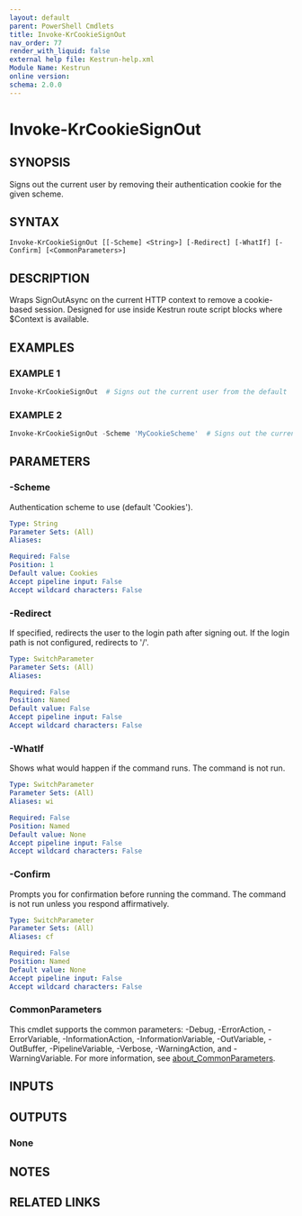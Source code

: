 ```yaml
---
layout: default
parent: PowerShell Cmdlets
title: Invoke-KrCookieSignOut
nav_order: 77
render_with_liquid: false
external help file: Kestrun-help.xml
Module Name: Kestrun
online version:
schema: 2.0.0
---
```


# Invoke-KrCookieSignOut

## SYNOPSIS
Signs out the current user by removing their authentication cookie for the given scheme.

## SYNTAX

```
Invoke-KrCookieSignOut [[-Scheme] <String>] [-Redirect] [-WhatIf] [-Confirm] [<CommonParameters>]
```

## DESCRIPTION
Wraps SignOutAsync on the current HTTP context to remove a cookie-based session.
Designed for use inside Kestrun route script blocks where $Context is available.

## EXAMPLES

### EXAMPLE 1
```powershell
Invoke-KrCookieSignOut  # Signs out the current user from the default 'Cookies' scheme.
```

### EXAMPLE 2
```powershell
Invoke-KrCookieSignOut -Scheme 'MyCookieScheme'  # Signs out the current user from the specified scheme.
```

## PARAMETERS

### -Scheme
Authentication scheme to use (default 'Cookies').

```yaml
Type: String
Parameter Sets: (All)
Aliases:

Required: False
Position: 1
Default value: Cookies
Accept pipeline input: False
Accept wildcard characters: False
```

### -Redirect
If specified, redirects the user to the login path after signing out.
If the login path is not configured, redirects to '/'.

```yaml
Type: SwitchParameter
Parameter Sets: (All)
Aliases:

Required: False
Position: Named
Default value: False
Accept pipeline input: False
Accept wildcard characters: False
```

### -WhatIf
Shows what would happen if the command runs.
The command is not run.

```yaml
Type: SwitchParameter
Parameter Sets: (All)
Aliases: wi

Required: False
Position: Named
Default value: None
Accept pipeline input: False
Accept wildcard characters: False
```

### -Confirm
Prompts you for confirmation before running the command.
The command is not run unless you respond
affirmatively.

```yaml
Type: SwitchParameter
Parameter Sets: (All)
Aliases: cf

Required: False
Position: Named
Default value: None
Accept pipeline input: False
Accept wildcard characters: False
```

### CommonParameters
This cmdlet supports the common parameters: -Debug, -ErrorAction, -ErrorVariable, -InformationAction, -InformationVariable, -OutVariable, -OutBuffer, -PipelineVariable, -Verbose, -WarningAction, and -WarningVariable. For more information, see [about_CommonParameters](http://go.microsoft.com/fwlink/?LinkID=113216).

## INPUTS

## OUTPUTS

### None
## NOTES

## RELATED LINKS
